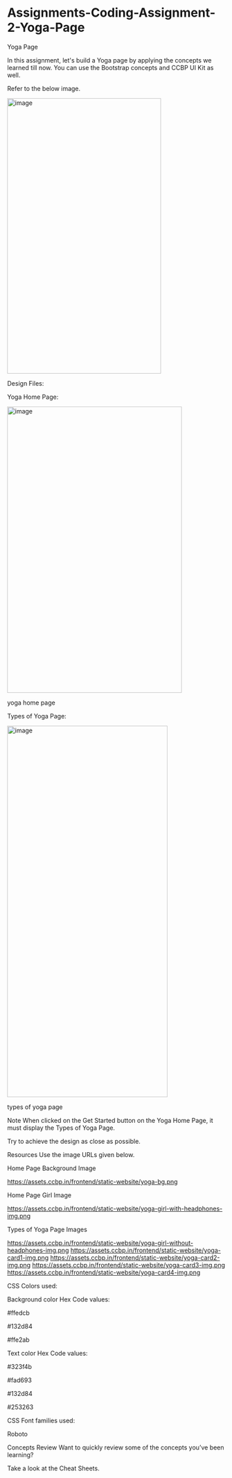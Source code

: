 # Assignments-Coding-Assignment-2-Yoga-Page

Yoga Page

In this assignment, let's build a Yoga page by applying the concepts we learned till now. You can use the Bootstrap concepts and CCBP UI Kit as well.


Refer to the below image.

<img width="355" height="634" alt="image" src="https://github.com/user-attachments/assets/40c6ae83-a17f-4172-a764-6d10ce0624e2" />


Design Files:

Yoga Home Page:

<img width="403" height="659" alt="image" src="https://github.com/user-attachments/assets/6e369426-67b7-4649-a5cc-5ea00d12a4e1" />

yoga home page
 

Types of Yoga Page:

<img width="370" height="855" alt="image" src="https://github.com/user-attachments/assets/f30fcab9-919b-4b7a-86db-f9fefe4b3cae" />

types of yoga page
 

Note
When clicked on the Get Started button on the Yoga Home Page, it must display the Types of Yoga Page.

Try to achieve the design as close as possible.

Resources
Use the image URLs given below.


Home Page Background Image

https://assets.ccbp.in/frontend/static-website/yoga-bg.png

Home Page Girl Image

https://assets.ccbp.in/frontend/static-website/yoga-girl-with-headphones-img.png

Types of Yoga Page Images

https://assets.ccbp.in/frontend/static-website/yoga-girl-without-headphones-img.png
https://assets.ccbp.in/frontend/static-website/yoga-card1-img.png
https://assets.ccbp.in/frontend/static-website/yoga-card2-img.png
https://assets.ccbp.in/frontend/static-website/yoga-card3-img.png
https://assets.ccbp.in/frontend/static-website/yoga-card4-img.png

CSS Colors used:

Background color Hex Code values:


#ffedcb

#132d84

#ffe2ab

Text color Hex Code values:


#323f4b

#fad693

#132d84

#253263

CSS Font families used:

Roboto

Concepts Review
Want to quickly review some of the concepts you’ve been learning?

Take a look at the Cheat Sheets.
